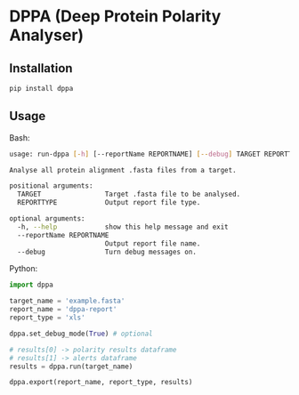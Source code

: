 DPPA (Deep Protein Polarity Analyser)
=================

Installation
-----------------
```bash
pip install dppa
```

Usage
----------------
Bash:
```bash
usage: run-dppa [-h] [--reportName REPORTNAME] [--debug] TARGET REPORTTYPE

Analyse all protein alignment .fasta files from a target.

positional arguments:
  TARGET                Target .fasta file to be analysed.
  REPORTTYPE            Output report file type.

optional arguments:
  -h, --help            show this help message and exit
  --reportName REPORTNAME
                        Output report file name.
  --debug               Turn debug messages on.
```
Python:

```python
import dppa

target_name = 'example.fasta'
report_name = 'dppa-report'
report_type = 'xls'

dppa.set_debug_mode(True) # optional

# results[0] -> polarity results dataframe
# results[1] -> alerts dataframe
results = dppa.run(target_name)

dppa.export(report_name, report_type, results)
```